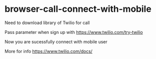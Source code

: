 # browser-call-connect-with-mobile

Need to download library of Twilio for call

Pass parameter when sign up with https://www.twilio.com/try-twilio 

Now you are sucessfully connect with mobile user

More for info https://www.twilio.com/docs/
